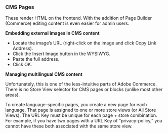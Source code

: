 ### CMS Pages

These render HTML on the frontend. With the addition of Page Builder (Commerce) editing content is even easier for admin users.

**Embedding external images in CMS content**

* Locate the image’s URL (right-click on the image and click Copy Link Address).
* Click the Insert Image button in the WYSIWYG.
* Paste the full address.
* Click OK.

**Managing multilingual CMS content**

Unfortunately, this is one of the less-intuitive parts of Adobe Commerce. There is no Store View selector for CMS pages or blocks (unlike most other areas).

To create language-specific pages, you create a new page for each language. That page is assigned to one or more store views (or All Store Views). The URL Key must be unique for each page + store combination. For example, if you have two pages with a URL Key of “privacy-policy,” you cannot have these both associated with the same store view.
